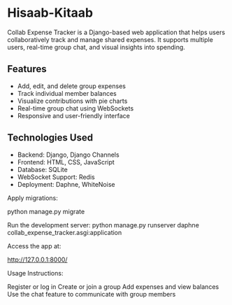 # Hisaab-Kitaab

Collab Expense Tracker is a Django-based web application that helps users collaboratively track and manage shared expenses. It supports multiple users, real-time group chat, and visual insights into spending.

## Features
- Add, edit, and delete group expenses
- Track individual member balances
- Visualize contributions with pie charts
- Real-time group chat using WebSockets
- Responsive and user-friendly interface

## Technologies Used
- Backend: Django, Django Channels
- Frontend: HTML, CSS, JavaScript
- Database: SQLite 
- WebSocket Support: Redis
- Deployment: Daphne, WhiteNoise



Apply migrations:

python manage.py migrate


Run the development server:
python manage.py runserver
daphne collab_expense_tracker.asgi:application

Access the app at:

http://127.0.0.1:8000/

Usage Instructions:

Register or log in
Create or join a group
Add expenses and view balances
Use the chat feature to communicate with group members

